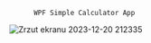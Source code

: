           WPF Simple Calculator App

![Zrzut ekranu 2023-12-20 212335](https://github.com/seminenkovs/CalculatorWPF/assets/72948081/875ad7e6-f32c-4f82-94cc-68dcb564af12)


